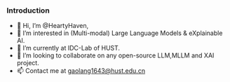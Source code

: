 ### Introduction
- 👋 Hi, I’m @HeartyHaven,
- 👀 I’m interested in (Multi-modal) Large Language Models & eXplainable AI.
- 🌱 I’m currently at IDC-Lab of HUST.
- 💞️ I’m looking to collaborate on any open-source LLM,MLLM and XAI project.
- 📫 Contact me at gaolang1643@hust.edu.cn


<!---
HeartyHaven/HeartyHaven is a ✨ special ✨ repository because its `README.md` (this file) appears on your GitHub profile.
You can click the Preview link to take a look at your changes.
--->
